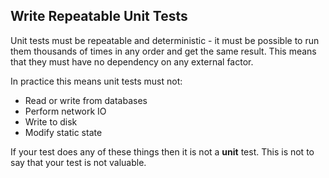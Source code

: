## Write Repeatable Unit Tests

Unit tests must be repeatable and deterministic - it must be possible to run them thousands of times in any order and get the same result. This means that they must have no dependency on any external factor.

In practice this means unit tests must not:

* Read or write from databases
* Perform network IO
* Write to disk
* Modify static state

If your test does any of these things then it is not a **unit** test. This is not to say that your test is not valuable.
